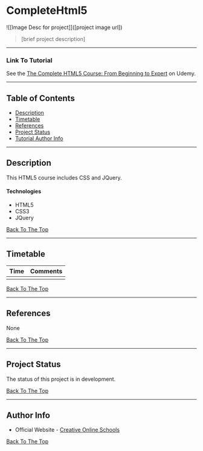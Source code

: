 # CompleteHtml5

![[Image Desc for project]]([project image url])
> [brief project description]

---

### Link To Tutorial

See the [The Complete HTML5 Course: From Beginning to Expert]( https://www.udemy.com/course/interactive-html-course/) on Udemy.

---

## Table of Contents


- [Description](#description)
- [Timetable](#timetable)
- [References](#references)
- [Project Status](#project-status)
- [Tutorial Author Info](#author-info)

---

## Description

This HTML5 course includes CSS and JQuery.

#### Technologies

- HTML5
- CSS3
- JQuery

[Back To The Top](#completehtml5)

---

## Timetable


Time | Comments
-----|---------
     |


[Back To The Top](#completehtml5)

---

## References

None

[Back To The Top](#completehtml5)

---

## Project Status

The status of this project is in development.

[Back To The Top](#completehtml5)

---

## Author Info

- Official Website - [Creative Online Schools](https://creativeonlineschool.com/)

[Back To The Top](#completehtml5)


